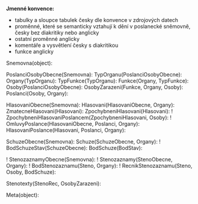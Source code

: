 <b>Jmenné konvence:</b>
* tabulky a sloupce tabulek česky dle konvence v zdrojových datech
* proměnné, které se semanticky vztahují k dění v poslanecké sněmovně, česky bez diakritiky nebo anglicky
* ostatní proměnné anglicky
* komentáře a vysvětlení česky s diakritikou
* funkce anglicky

Snemovna(object):

PoslanciOsobyObecne(Snemovna):
TypOrganu(PoslanciOsobyObecne):
Organy(TypOrganu):
TypFunkce(TypOrganu):
Funkce(Organy, TypFunkce):
Osoby(PoslanciOsobyObecne):
OsobyZarazeni(Funkce, Organy, Osoby):
Poslanci(Osoby, Organy):

HlasovaniObecne(Snemovna):
Hlasovani(HlasovaniObecne, Organy):
ZmatecneHlasovani(Hlasovani):
ZpochybneniHlasovani(Hlasovani):
! ZpochybneniHlasovaniPoslancem(ZpochybneniHlasovani, Osoby):
! OmluvyPoslance(HlasovaniObecne, Poslanci, Organy):
HlasovaniPoslance(Hlasovani, Poslanci, Organy):

SchuzeObecne(Snemovna):
Schuze(SchuzeObecne, Organy):
! BodSchuzeStav(SchuzeObecne):
BodSchuze(BodStav):


! StenozaznamyObecne(Snemovna):
! Stenozaznamy(StenoObecne, Organy):
! BodStenozaznamu(Steno, Organy):
! RecnikStenozaznamu(Steno, Osoby, BodSchuze):

Stenotexty(StenoRec, OsobyZarazeni):

Meta(object):


